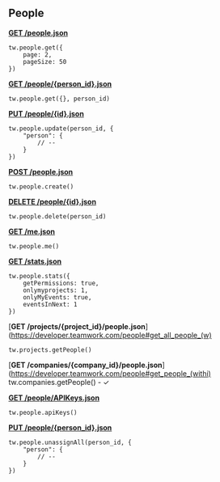 ## People

[**GET /people.json**](https://developer.teamwork.com/people#get_people)

```
tw.people.get({
	page: 2,
	pageSize: 50
})
```

[**GET /people/{person_id}.json**](https://developer.teamwork.com/people#retrieve_a_specif)

```
tw.people.get({}, person_id)
```

[**PUT /people/{id}.json**](https://developer.teamwork.com/people#edit_user)

```
tw.people.update(person_id, {
	"person": {
		// --
	}
})
```

[**POST /people.json**](https://developer.teamwork.com/people#add_a_new_user)

```
tw.people.create()
```

[**DELETE /people/{id}.json**](https://developer.teamwork.com/people#delete_user)

```
tw.people.delete(person_id)
```

[**GET /me.json**](https://developer.teamwork.com/people#get_current_user_)

```
tw.people.me()
```

[**GET /stats.json**](https://developer.teamwork.com/people#current_user_summ)

```
tw.people.stats({
	getPermissions: true,
	onlymyprojects: 1,
	onlyMyEvents: true,
	eventsInNext: 1
})
```

[**GET /projects/{project_id}/people.json**](https://developer.teamwork.com/people#get_all_people_(w)

```
tw.projects.getPeople()
```

[**GET /companies/{company_id}/people.json**](https://developer.teamwork.com/people#get_people_(withi)
tw.companies.getPeople() - ✓

[**GET /people/APIKeys.json**](https://developer.teamwork.com/people#retrieve_a_api_ke)

```
tw.people.apiKeys()
```

[**PUT /people/{person_id}.json**](https://developer.teamwork.com/people#unassign_a_user_f)

```
tw.people.unassignAll(person_id, {
	"person": {
		// --
	}
})
```